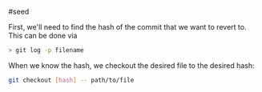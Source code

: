 #seed

First, we'll need to find the hash of the commit that we want to revert to. This can be done via

```bash
> git log -p filename
```

When we know the hash, we checkout the desired file to the desired hash:

```bash
git checkout [hash] -- path/to/file
```
